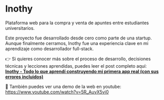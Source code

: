 # Inothy

Plataforma web para la compra y venta de apuntes entre estudiantes universitarios.

Este proyecto fue desarrollado desde cero como parte de una startup. Aunque finalmente cerramos, Inothy fue una experiencia clave en mi aprendizaje como desarrollador full-stack.

👉 Si quieres conocer más sobre el proceso de desarrollo, decisiones técnicas y lecciones aprendidas, puedes leer el post completo aquí:  
**[Inothy - Todo lo que aprendí construyendo mi primera app real (con sus errores incluidos)](https://hostyn.dev/project/inothy)**

🎥 También puedes ver una demo de la web en youtube:
https://www.youtube.com/watch?v=5R_AuvX5vi0
